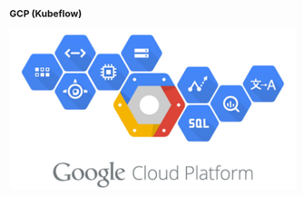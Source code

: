### GCP (Kubeflow)

![](https://github.com/dimitreOliveira/bert-as-a-service_TFX/blob/main/Assets/gcp_icon.jpg?raw=true)
